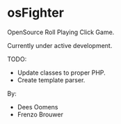 osFighter
=========

OpenSource Roll Playing Click Game.

Currently under active development.

TODO:
 - Update classes to proper PHP.
 - Create template parser.

By:
 - Dees Oomens
 - Frenzo Brouwer
